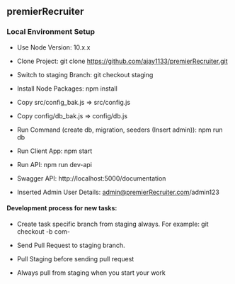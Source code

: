 ## premierRecruiter

### Local Environment Setup
* Use Node Version: 10.x.x

* Clone Project: git clone https://github.com/ajay1133/premierRecruiter.git

* Switch to staging Branch: git checkout staging

* Install Node Packages: npm install

* Copy src/config_bak.js => src/config.js

* Copy config/db_bak.js => config/db.js

* Run Command (create db, migration, seeders (Insert admin)): npm run db

* Run Client App: npm start

* Run API: npm run dev-api

* Swagger API: http://localhost:5000/documentation

* Inserted Admin User Details: admin@premierRecruiter.com/admin123


#### Development process for new tasks:

* Create task specific branch from staging always. For example: git checkout -b com-<TASKNO>

* Send Pull Request to staging branch.

* Pull Staging before sending pull request

* Always pull from staging when you start your work



